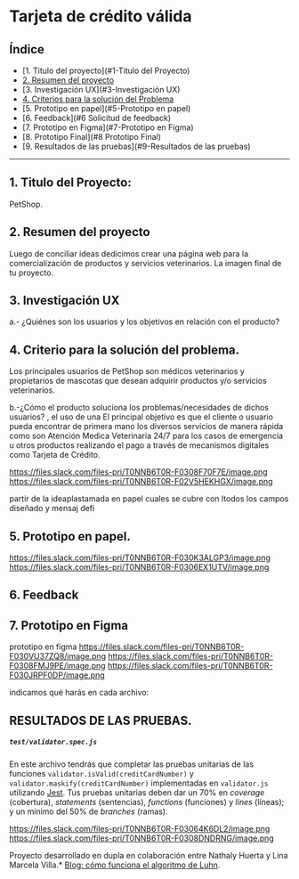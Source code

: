 # Tarjeta de crédito válida

## Índice

* [1. Titulo del proyecto](#1-Titulo del Proyecto)
* [2. Resumen del proyecto](#2-resumen-del-proyecto)
* [3. Investigación UX](#3-Investigación UX)
* [4. Criterios para la solución del Problema](#4-criterios-de-aceptación-mínimos-del-proyecto)
* [5. Prototipo en papel](#5-Prototipo en papel)
* [6. Feedback](#6 Solicitud de feedback)
* [7. Prototipo en Figma](#7-Prototipo en Figma)
* [8. Prototipo Final](#8 Prototipo Final)
* [9. Resultados de las pruebas](#9-Resultados de las pruebas)

***

## 1. Titulo del Proyecto: 

PetShop.            

## 2. Resumen del proyecto

Luego de conciliar ideas dedicimos crear una página web para la comercialización de productos y servicios veterinarios. 
La imagen final de tu proyecto.

## 3. Investigación UX

a.- ¿Quiénes son los usuarios y los objetivos en relación con el producto?


## 4. Criterio para la solución del problema.
Los principales usuarios de PetShop son médicos veterinarios y propietarios de mascotas que desean adquirir productos y/o servicios veterinarios. 

b.-¿Cómo el producto soluciona los problemas/necesidades de dichos usuarios?
, el uso de una
El principal objetivo es que el cliente o usuario pueda encontrar de primera mano los diversos servicios de manera rápida como son Atención Medica Veterinaria 24/7 para los casos de emergencia u otros productos realizando el pago a través de mecanismos digitales como Tarjeta de Crédito.

https://files.slack.com/files-pri/T0NNB6T0R-F0308F70F7E/image.png
https://files.slack.com/files-pri/T0NNB6T0R-F02V5HEKHGX/image.png

partir de la ideaplastamada en papel cuales se cubre con ltodos los campos diseñado y mensaj defi

## 5. Prototipo en papel.

https://files.slack.com/files-pri/T0NNB6T0R-F030K3ALGP3/image.png
https://files.slack.com/files-pri/T0NNB6T0R-F0306EX1UTV/image.png

## 6. Feedback



## 7. Prototipo en Figma

prototipo en figma
https://files.slack.com/files-pri/T0NNB6T0R-F030VU37ZQ8/image.png
https://files.slack.com/files-pri/T0NNB6T0R-F0308FMJ9PE/image.png
https://files.slack.com/files-pri/T0NNB6T0R-F030JRPF0DP/image.png

indicamos qué harás en cada archivo:

## RESULTADOS DE LAS PRUEBAS.
    
##### `test/validator.spec.js`

En este archivo tendrás que completar las pruebas unitarias de las funciones
`validator.isValid(creditCardNumber)` y `validator.maskify(creditCardNumber)`
implementadas en `validator.js` utilizando [Jest](https://jestjs.io/es-ES/).
Tus pruebas unitarias deben dar un 70% en _coverage_ (cobertura),
_statements_ (sentencias), _functions_ (funciones) y _lines_ (líneas); y un
mínimo del 50% de _branches_ (ramas).


https://files.slack.com/files-pri/T0NNB6T0R-F03064K6DL2/image.png
https://files.slack.com/files-pri/T0NNB6T0R-F0308DNDRNG/image.png

Proyecto desarrollado en dupla en colaboración entre Nathaly Huerta y Lina Marcela Villa.* [Blog: cómo funciona el algoritmo de Luhn](http://www.quobit.mx/asi-funciona-el-algoritmo-de-luhn-para-generar-numeros-de-tarjetas-de-credito.html).
